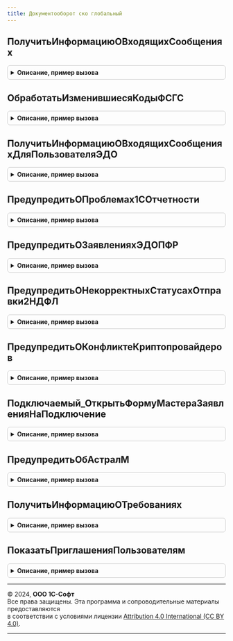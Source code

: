 ```yaml
---
title: Документооборот ско глобальный
---
```



## ПолучитьИнформациюОВходящихСообщениях
<details style="margin: 1em 0; padding: 0.5em; border: 1px solid #ccc; border-radius: 6px;">

<summary style="font-weight: bold; cursor: pointer;">Описание, пример вызова</summary>

```bsl

Процедура ПолучитьИнформациюОВходящихСообщениях() Экспорт
```

Пример вызова
```bsl
ДокументооборотСКОГлобальный.ПолучитьИнформациюОВходящихСообщениях() 
```
</details>

## ОбработатьИзменившиесяКодыФСГС
<details style="margin: 1em 0; padding: 0.5em; border: 1px solid #ccc; border-radius: 6px;">

<summary style="font-weight: bold; cursor: pointer;">Описание, пример вызова</summary>

```bsl

Процедура ОбработатьИзменившиесяКодыФСГС() Экспорт
```

Пример вызова
```bsl
ДокументооборотСКОГлобальный.ОбработатьИзменившиесяКодыФСГС() 
```
</details>

## ПолучитьИнформациюОВходящихСообщенияхДляПользователяЭДО
<details style="margin: 1em 0; padding: 0.5em; border: 1px solid #ccc; border-radius: 6px;">

<summary style="font-weight: bold; cursor: pointer;">Описание, пример вызова</summary>

```bsl

Процедура ПолучитьИнформациюОВходящихСообщенияхДляПользователяЭДО() Экспорт
```

Пример вызова
```bsl
ДокументооборотСКОГлобальный.ПолучитьИнформациюОВходящихСообщенияхДляПользователяЭДО() 
```
</details>

## ПредупредитьОПроблемах1СОтчетности
<details style="margin: 1em 0; padding: 0.5em; border: 1px solid #ccc; border-radius: 6px;">

<summary style="font-weight: bold; cursor: pointer;">Описание, пример вызова</summary>

```bsl

Процедура ПредупредитьОПроблемах1СОтчетности() Экспорт
```

Пример вызова
```bsl
ДокументооборотСКОГлобальный.ПредупредитьОПроблемах1СОтчетности() 
```
</details>

## ПредупредитьОЗаявленияхЭДОПФР
<details style="margin: 1em 0; padding: 0.5em; border: 1px solid #ccc; border-radius: 6px;">

<summary style="font-weight: bold; cursor: pointer;">Описание, пример вызова</summary>

```bsl

Процедура ПредупредитьОЗаявленияхЭДОПФР() Экспорт
```

Пример вызова
```bsl
ДокументооборотСКОГлобальный.ПредупредитьОЗаявленияхЭДОПФР() 
```
</details>

## ПредупредитьОНекорректныхСтатусахОтправки2НДФЛ
<details style="margin: 1em 0; padding: 0.5em; border: 1px solid #ccc; border-radius: 6px;">

<summary style="font-weight: bold; cursor: pointer;">Описание, пример вызова</summary>

```bsl

Процедура ПредупредитьОНекорректныхСтатусахОтправки2НДФЛ() Экспорт
```

Пример вызова
```bsl
ДокументооборотСКОГлобальный.ПредупредитьОНекорректныхСтатусахОтправки2НДФЛ() 
```
</details>

## ПредупредитьОКонфликтеКриптопровайдеров
<details style="margin: 1em 0; padding: 0.5em; border: 1px solid #ccc; border-radius: 6px;">

<summary style="font-weight: bold; cursor: pointer;">Описание, пример вызова</summary>

```bsl

Процедура ПредупредитьОКонфликтеКриптопровайдеров() Экспорт
```

Пример вызова
```bsl
ДокументооборотСКОГлобальный.ПредупредитьОКонфликтеКриптопровайдеров() 
```
</details>

## Подключаемый_ОткрытьФормуМастераЗаявленияНаПодключение
<details style="margin: 1em 0; padding: 0.5em; border: 1px solid #ccc; border-radius: 6px;">

<summary style="font-weight: bold; cursor: pointer;">Описание, пример вызова</summary>

```bsl

Процедура Подключаемый_ОткрытьФормуМастераЗаявленияНаПодключение() Экспорт
```

Пример вызова
```bsl
ДокументооборотСКОГлобальный.Подключаемый_ОткрытьФормуМастераЗаявленияНаПодключение() 
```
</details>

## ПредупредитьОбАстралМ
<details style="margin: 1em 0; padding: 0.5em; border: 1px solid #ccc; border-radius: 6px;">

<summary style="font-weight: bold; cursor: pointer;">Описание, пример вызова</summary>

```bsl

Процедура ПредупредитьОбАстралМ() Экспорт
```

Пример вызова
```bsl
ДокументооборотСКОГлобальный.ПредупредитьОбАстралМ() 
```
</details>

## ПолучитьИнформациюОТребованиях
<details style="margin: 1em 0; padding: 0.5em; border: 1px solid #ccc; border-radius: 6px;">

<summary style="font-weight: bold; cursor: pointer;">Описание, пример вызова</summary>

```bsl

// Вызывается из обработчика ожидания по проверки наличия необработанных требований ФНС.
//
Процедура ПолучитьИнформациюОТребованиях() Экспорт
```

Пример вызова
```bsl
ДокументооборотСКОГлобальный.ПолучитьИнформациюОТребованиях() 
```
</details>

## ПоказатьПриглашенияПользователям
<details style="margin: 1em 0; padding: 0.5em; border: 1px solid #ccc; border-radius: 6px;">

<summary style="font-weight: bold; cursor: pointer;">Описание, пример вызова</summary>

```bsl

Процедура ПоказатьПриглашенияПользователям() Экспорт
```

Пример вызова
```bsl
ДокументооборотСКОГлобальный.ПоказатьПриглашенияПользователям() 
```
</details>

---

© 2024, **ООО 1С-Софт**  
Все права защищены. Эта программа и сопроводительные материалы предоставляются  
в соответствии с условиями лицензии [Attribution 4.0 International (CC BY 4.0)](https://creativecommons.org/licenses/by/4.0/legalcode).

---
